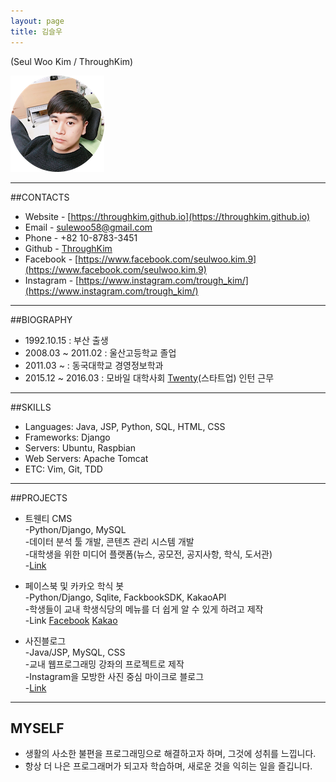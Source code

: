 ```yaml
---
layout: page
title: 김슬우
---
```

(Seul Woo Kim / ThroughKim)

![profile](/images/profile_image.png)

---
##CONTACTS

* Website - [https://throughkim.github.io](https://throughkim.github.io)
* Email - [sulewoo58@gmail.com](mailto:sulewoo58@gmail.com)
* Phone - +82 10-8783-3451
* Github - [ThroughKim](https://github.com/ThroughKim)
* Facebook - [https://www.facebook.com/seulwoo.kim.9](https://www.facebook.com/seulwoo.kim.9)
* Instagram - [https://www.instagram.com/trough_kim/](https://www.instagram.com/trough_kim/)

---

##BIOGRAPHY

* 1992.10.15 : 부산 출생
* 2008.03 ~ 2011.02  : 울산고등학교 졸업
* 2011.03 ~  : 동국대학교 경영정보학과
* 2015.12 ~ 2016.03  : 모바일 대학사회 [Twenty](https://www.facebook.com/withtwenty/)(스타트업) 인턴 근무

---
##SKILLS

* Languages: Java, JSP, Python, SQL, HTML, CSS
* Frameworks: Django
* Servers: Ubuntu, Raspbian
* Web Servers: Apache Tomcat
* ETC: Vim, Git, TDD

---
##PROJECTS

* 트웬티 CMS   
    -Python/Django, MySQL  
    -데이터 분석 툴 개발, 콘텐츠 관리 시스템 개발  
    -대학생을 위한 미디어 플랫폼(뉴스, 공모전, 공지사항, 학식, 도서관)  
    -[Link](https://throughkim.github.io/2016/10/18/twentycms.html)

* 페이스북 및 카카오 학식 봇  
    -Python/Django, Sqlite, FackbookSDK, KakaoAPI  
    -학생들이 교내 학생식당의 메뉴를 더 쉽게 알 수 있게 하려고 제작  
    -Link [Facebook](https://throughkim.github.io/2016/10/18/facebook-haksikbot-pf.html) [Kakao](https://throughkim.github.io/2016/10/18/kakao-haksik-pf.html)

* 사진블로그  
    -Java/JSP, MySQL, CSS  
    -교내 웹프로그래밍 강좌의 프로젝트로 제작  
    -Instagram을 모방한 사진 중심 마이크로 블로그  
    -[Link](https://throughkim.github.io/2016/10/18/photoblog-pf.html)

---
## MYSELF

* 생활의 사소한 불편을 프로그래밍으로 해결하고자 하며, 그것에 성취를 느낍니다.
* 항상 더 나은 프로그래머가 되고자 학습하며, 새로운 것을 익히는 일을 즐깁니다.
